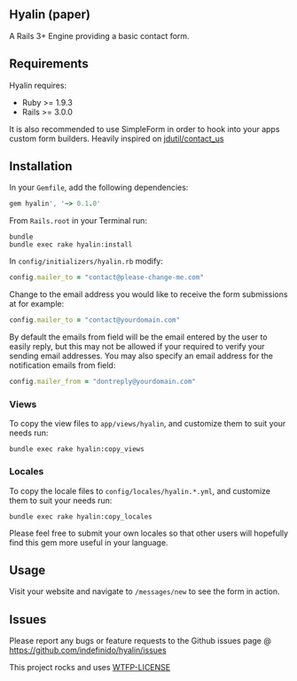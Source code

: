 ## Hyalin (paper)

A Rails 3+ Engine providing a basic contact form.

## Requirements

Hyalin requires:

* Ruby >= 1.9.3
* Rails >= 3.0.0

It is also recommended to use SimpleForm in order to hook into your apps custom form builders.
Heavily inspired on [jdutil/contact_us](https://github.com/jdutil/contact_us)

## Installation

In your `Gemfile`, add the following dependencies:

```ruby
gem hyalin', '~> 0.1.0'
```

From `Rails.root` in your Terminal run:

```shell
bundle
bundle exec rake hyalin:install
```

In `config/initializers/hyalin.rb` modify:

```ruby
config.mailer_to = "contact@please-change-me.com"
```

Change to the email address you would like to receive the form submissions at for example:

```ruby
config.mailer_to = "contact@yourdomain.com"
```

By default the emails from field will be the email entered by the user to easily reply, but this may not be allowed if your required to verify your sending email addresses.
You may also specify an email address for the notification emails from field:

```ruby
config.mailer_from = "dontreply@yourdomain.com"
```


### Views

To copy the view files to `app/views/hyalin`, and customize them to suit your needs run:

```shell
bundle exec rake hyalin:copy_views
```

### Locales

To copy the locale files to `config/locales/hyalin.*.yml`, and customize them to suit your needs run:

```shell
bundle exec rake hyalin:copy_locales
```

Please feel free to submit your own locales so that other users will hopefully find this gem more useful in your language.


## Usage

Visit your website and navigate to `/messages/new` to see the form in action.

## Issues

Please report any bugs or feature requests to the Github issues page @
https://github.com/indefinido/hyalin/issues


This project rocks and uses [WTFP-LICENSE](http://www.wtfpl.net)
